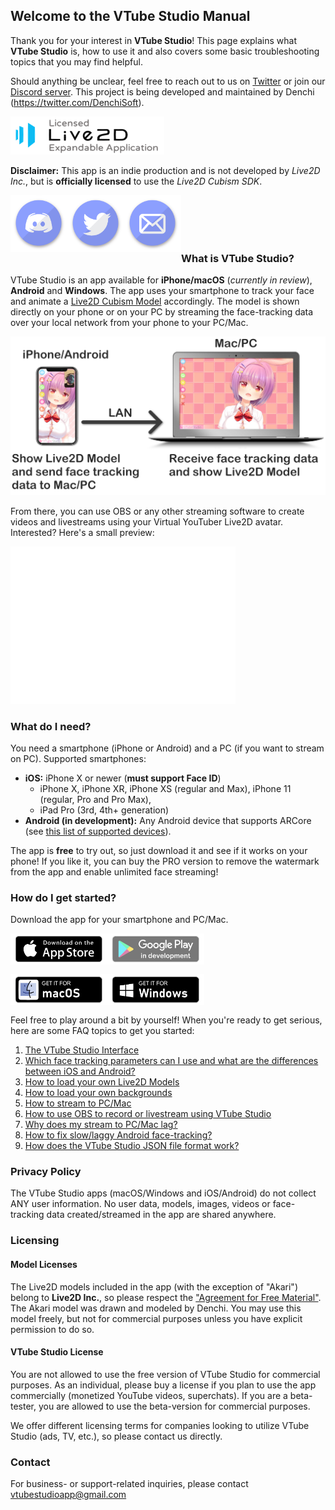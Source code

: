 ## Welcome to the VTube Studio Manual

Thank you for your interest in **VTube Studio**! This page explains what **VTube Studio** is, how to use it and also covers some basic troubleshooting topics that you may find helpful.

Should anything be unclear, feel free to reach out to us on [Twitter](https://twitter.com/VTubeStudio) or join our [Discord server](https://discord.gg/j6JUarA). This project is being developed and maintained by Denchi (https://twitter.com/DenchiSoft).

![Live2D Expandable Application](/images/icons/live2d_expandable_app_small.png "Live2D Expandable Application")

__Disclaimer:__ This app is an indie production and is not developed by _Live2D Inc._, but is **officially licensed** to use the _Live2D Cubism SDK_. 

<a href="https://discord.gg/j6JUarA"><img src="/images/icons/discord.png" align="left" width="91" ></a> <a href="https://twitter.com/VTubeStudio"><img src="/images/icons/twitter.png" align="left" width="91" ></a> <a href="mailto:vtubestudioapp@gmail.com"><img src="/images/icons/mail.png" align="left" width="91" ></a>
<br />
<br />
<br />
<br />

### What is VTube Studio?

VTube Studio is an app available for **iPhone/macOS** (*currently in review*), **Android** and **Windows**. The app uses your smartphone to track your face and animate a [Live2D Cubism Model](https://www.live2d.com/en/) accordingly. The model is shown directly on your phone or on your PC by streaming the face-tracking data over your local network from your phone to your PC/Mac.

![VTube Studio Setup](/images/other/vts_basic_setup_detail_small.png "VTube Studio Setup")

From there, you can use OBS or any other streaming software to create videos and livestreams using your Virtual YouTuber Live2D avatar. Interested? Here's a small preview:

<iframe width="360" height="252" src="//www.youtube.com/embed/mN0sJXCubQw" frameborder="0" allowfullscreen="allowfullscreen">&nbsp;</iframe>

<br />

### What do I need?

You need a smartphone (iPhone or Android) and a PC (if you want to stream on PC). Supported smartphones:

- **iOS:** iPhone X or newer (__must support Face ID__)
  - iPhone X, iPhone XR, iPhone XS (regular and Max), iPhone 11 (regular, Pro and Pro Max),
  - iPad Pro (3rd, 4th+ generation)
- **Android (in development):** Any Android device that supports ARCore (see [this list of supported devices](https://developers.google.com/ar/discover/supported-devices)).

The app is **free** to try out, so just download it and see if it works on your phone! If you like it, you can buy the PRO version to remove the watermark from the app and enable unlimited face streaming!

### How do I get started?

Download the app for your smartphone and PC/Mac. 


<a href="https://apps.apple.com/us/app/vtube-studio/id1511435444"><img src="/images/platform_logos/download_iphone.png" align="left" width="155" ></a> <a href="#"><img src="/images/platform_logos/download_android_dev.png" align="left" width="155" ></a>

<br /> <br /> <br />

<a href="https://denchi.itch.io/vtube-studio"><img src="/images/platform_logos/download_mac.png" align="left" width="155" ></a> <a href="https://denchi.itch.io/vtube-studio"><img src="/images/platform_logos/download_windows.png" align="left" width="155" ></a>

<br /> <br /> <br />

Feel free to play around a bit by yourself! When you're ready to get serious, here are some FAQ topics to get you started:

1. [The VTube Studio Interface](docs/interface.md)
2. [Which face tracking parameters can I use and what are the differences between iOS and Android?](docs/platform_differences.md)
3. [How to load your own Live2D Models](docs/models.md)
4. [How to load your own backgrounds](docs/backgrounds.md)
5. [How to stream to PC/Mac](docs/stream.md)
6. [How to use OBS to record or livestream using VTube Studio](docs/record.md)
7. [Why does my stream to PC/Mac lag?](docs/stream_issues.md)
8. [How to fix slow/laggy Android face-tracking?](docs/android_issues.md)
9. [How does the VTube Studio JSON file format work?](docs/vts_json.md)

### Privacy Policy

The VTube Studio apps (macOS/Windows and iOS/Android) do not collect ANY user information. No user data, models, images, videos or face-tracking data created/streamed in the app are shared anywhere.

### Licensing
#### Model Licenses
The Live2D models included in the app (with the exception of "Akari") belong to __Live2D Inc.__, so please respect the ["Agreement for Free Material"](https://docs.live2d.com/cubism-editor-manual/sample-model/?locale=en_us#License). 
The Akari model was drawn and modeled by Denchi. You may use this model freely, but not for commercial purposes unless you have explicit permission to do so.

#### VTube Studio License
You are not allowed to use the free version of VTube Studio for commercial purposes. As an individual, please buy a license if you plan to use the app commercially (monetized YouTube videos, superchats). If you are a beta-tester, you are allowed to use the beta-version for commercial purposes.

We offer different licensing terms for companies looking to utilize VTube Studio (ads, TV, etc.), so please contact us directly.

### Contact

For business- or support-related inquiries, please contact [vtubestudioapp@gmail.com](mailto:vtubestudioapp@gmail.com)
